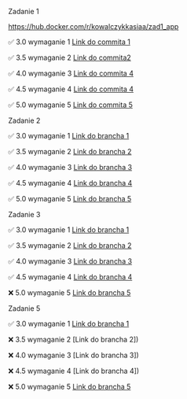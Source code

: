 Zadanie 1

https://hub.docker.com/r/kowalczykkasiaa/zad1_app

✅ 3.0 wymaganie 1 [Link do commita 1](https://github.com/kowalczykkasia/e-biznes/commit/f8b1237f6fc7ee2879f422338a5350db4236510d)

✅ 3.5 wymaganie 2 [Link do commita2](https://github.com/kowalczykkasia/e-biznes/commit/b380290d1d202d9b692c83e6eff4c64caf27304a)

✅ 4.0 wymaganie 3 [Link do commita 4](https://github.com/kowalczykkasia/e-biznes/commit/88dee012338b56cb41a1c19849247a1ed61582cc)

✅ 4.5 wymaganie 4 [Link do commita 4](https://github.com/kowalczykkasia/e-biznes/commit/88dee012338b56cb41a1c19849247a1ed61582cc)

✅ 5.0 wymaganie 5 [Link do commita 5](https://github.com/kowalczykkasia/e-biznes/commit/daa0d088529c2d4623fb473250836c7f591e278f)


Zadanie 2


✅ 3.0 wymaganie 1 [Link do brancha 1](https://github.com/kowalczykkasia/e-biznes/tree/zad2-3.0)

✅ 3.5 wymaganie 2 [Link do brancha 2](https://github.com/kowalczykkasia/e-biznes/tree/zad2-3.5)

✅ 4.0 wymaganie 3 [Link do brancha 3](https://github.com/kowalczykkasia/e-biznes/tree/zad2-4.0)

✅ 4.5 wymaganie 4 [Link do brancha 4](https://github.com/kowalczykkasia/e-biznes/tree/zad2-4.5)

✅ 5.0 wymaganie 5 [Link do brancha 5](https://github.com/kowalczykkasia/e-biznes/tree/zad2-5.0)


Zadanie 3


✅ 3.0 wymaganie 1 [Link do brancha 1](https://github.com/kowalczykkasia/e-biznes/tree/zad3)

✅ 3.5 wymaganie 2 [Link do brancha 2](https://github.com/kowalczykkasia/e-biznes/tree/zad3-3.5)

✅ 4.0 wymaganie 3 [Link do brancha 3](https://github.com/kowalczykkasia/e-biznes/tree/zad3-4.0)

✅ 4.5 wymaganie 4 [Link do brancha 4](https://github.com/kowalczykkasia/e-biznes/tree/zad3-4.5)

❌ 5.0 wymaganie 5 [Link do brancha 5](https://github.com/kowalczykkasia/e-biznes/tree/zad3-5.0)


Zadanie 5


✅ 3.0 wymaganie 1 [Link do brancha 1](https://github.com/kowalczykkasia/e-biznes/tree/zad5-3.0)

❌ 3.5 wymaganie 2 [Link do brancha 2])

❌ 4.0 wymaganie 3 [Link do brancha 3])

❌ 4.5 wymaganie 4 [Link do brancha 4])

❌ 5.0 wymaganie 5 [Link do brancha 5]()

